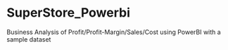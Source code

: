 # SuperStore_Powerbi

Business Analysis of Profit/Profit-Margin/Sales/Cost using PowerBI with a sample dataset
